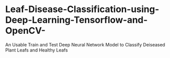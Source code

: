# Leaf-Disease-Classification-using-Deep-Learning-Tensorflow-and-OpenCV-
An Usable Train and Test Deep Neural Network Model to Classify Deiseased Plant Leafs and Healthy  Leafs
